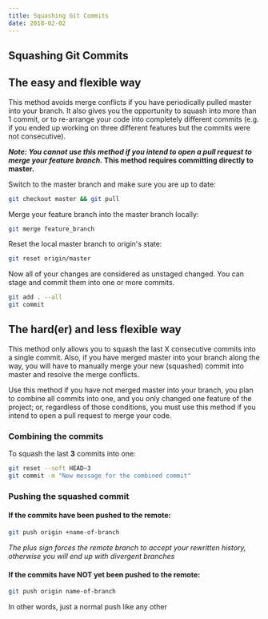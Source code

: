 ```yaml
---
title: Squashing Git Commits
date: 2018-02-02
---
```


## Squashing Git Commits

## The easy and flexible way

This method avoids merge conflicts if you have periodically pulled master into your branch. It also gives you the opportunity to squash into more than 1 commit, or to re-arrange your code into completely different commits (e.g. if you ended up working on three different features but the commits were not consecutive).

***Note: You cannot use this method if you intend to open a pull request to merge your feature branch.* This method requires committing directly to master.**

Switch to the master branch and make sure you are up to date:

```sh
git checkout master && git pull
```

Merge your feature branch into the master branch locally:

```sh
git merge feature_branch
```

Reset the local master branch to origin's state:

```sh
git reset origin/master
```

Now all of your changes are considered as unstaged changed. You can stage and commit them into one or more commits.

```sh
git add . --all
git commit
```

## The hard(er) and less flexible way

This method only allows you to squash the last X consecutive commits into a single commit. Also, if you have merged master into your branch along the way, you will have to manually merge your new (squashed) commit into master and resolve the merge conflicts.

Use this method if you have not merged master into your branch, you plan to combine all commits into one, and you only changed one feature of the project; or, regardless of those conditions, you must use this method if you intend to open a pull request to merge your code.

### Combining the commits

To squash the last **3** commits into one:

```sh
git reset --soft HEAD~3
git commit -m "New message for the combined commit"
```

### Pushing the squashed commit

#### If the commits **have** been pushed to the remote:

```sh
git push origin +name-of-branch
```

*The plus sign forces the remote branch to accept your rewritten history, otherwise you will end up with divergent branches*

#### If the commits have **NOT** yet been pushed to the remote:

```sh
git push origin name-of-branch
```

In other words, just a normal push like any other